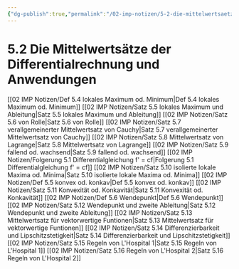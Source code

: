 ```yaml
---
{"dg-publish":true,"permalink":"/02-imp-notizen/5-2-die-mittelwertsaetze-der-differentialrechnung-und-anwendungen/","dgHomeLink":true,"dgPassFrontmatter":false}
---
```


# 5.2 Die Mittelwertsätze der Differentialrechnung und Anwendungen
[[02 IMP Notizen/Def 5.4 lokales Maximum od. Minimum|Def 5.4 lokales Maximum od. Minimum]]
[[02 IMP Notizen/Satz 5.5 lokales Maximum und Ableitung|Satz 5.5 lokales Maximum und Ableitung]]
[[02 IMP Notizen/Satz 5.6 von Rolle|Satz 5.6 von Rolle]]
[[02 IMP Notizen/Satz 5.7 verallgemeinerter Mittelwertsatz von Cauchy|Satz 5.7 verallgemeinerter Mittelwertsatz von Cauchy]]
[[02 IMP Notizen/Satz 5.8 Mittelwertsatz von Lagrange|Satz 5.8 Mittelwertsatz von Lagrange]]
[[02 IMP Notizen/Satz 5.9 fallend od. wachsend|Satz 5.9 fallend od. wachsend]]
[[02 IMP Notizen/Folgerung 5.1 Differentialgleichung f' = cf|Folgerung 5.1 Differentialgleichung f' = cf]]
[[02 IMP Notizen/Satz 5.10 isolierte lokale Maxima od. Minima|Satz 5.10 isolierte lokale Maxima od. Minima]]
[[02 IMP Notizen/Def 5.5 konvex od. konkav|Def 5.5 konvex od. konkav]]
[[02 IMP Notizen/Satz 5.11 Konvexität od. Konkavität|Satz 5.11 Konvexität od. Konkavität]]
[[02 IMP Notizen/Def 5.6 Wendepunkt|Def 5.6 Wendepunkt]]
[[02 IMP Notizen/Satz 5.12 Wendepunkt und zweite Ableitung|Satz 5.12 Wendepunkt und zweite Ableitung]]
[[02 IMP Notizen/Satz 5.13 Mittelwertsatz für vektorwertige Funtionen|Satz 5.13 Mittelwertsatz für vektorwertige Funtionen]]
[[02 IMP Notizen/Satz 5.14 Differenzierbarkeit und Lipschitzstetigkeit|Satz 5.14 Differenzierbarkeit und Lipschitzstetigkeit]]
[[02 IMP Notizen/Satz 5.15 Regeln von L'Hospital 1|Satz 5.15 Regeln von L'Hospital 1]]
[[02 IMP Notizen/Satz 5.16 Regeln von L'Hospital 2|Satz 5.16 Regeln von L'Hospital 2]]



